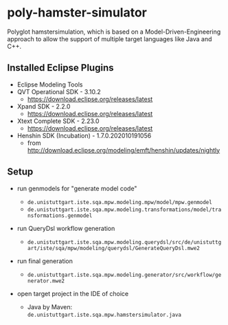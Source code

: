 # poly-hamster-simulator
Polyglot hamstersimulation, which is based on a Model-Driven-Engineering approach to allow the support of multiple target languages like Java and C++.

## Installed Eclipse Plugins

* Eclipse Modeling Tools
* QVT Operational SDK - 3.10.2
    * https://download.eclipse.org/releases/latest
* Xpand SDK	- 2.2.0
    * https://download.eclipse.org/releases/latest
* Xtext Complete SDK - 2.23.0
    * https://download.eclipse.org/releases/latest
* Henshin SDK (Incubation) - 1.7.0.202010191056
    * from http://download.eclipse.org/modeling/emft/henshin/updates/nightly
    
## Setup

* run genmodels for "generate model code"
    * `de.unistuttgart.iste.sqa.mpw.modeling.mpw/model/mpw.genmodel`
    * `de.unistuttgart.iste.sqa.mpw.modeling.transformations/model/transformations.genmodel`

* run QueryDsl workflow generation
    * `de.unistuttgart.iste.sqa.mpw.modeling.querydsl/src/de/unistuttgart/iste/sqa/mpw/modeling/querydsl/GenerateQueryDsl.mwe2`
    
* run final generation
    * `de.unistuttgart.iste.sqa.mpw.modeling.generator/src/workflow/generator.mwe2`

* open target project in the IDE of choice
    * Java by Maven: `de.unistuttgart.iste.sqa.mpw.hamstersimulator.java`
